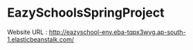 # EazySchoolsSpringProject

Website URL : http://eazyschool-env.eba-tqpx3wvg.ap-south-1.elasticbeanstalk.com/
